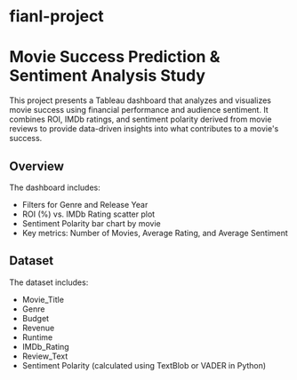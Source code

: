 # fianl-project
# Movie Success Prediction & Sentiment Analysis Study

This project presents a Tableau dashboard that analyzes and visualizes movie success using financial performance and audience sentiment. It combines ROI, IMDb ratings, and sentiment polarity derived from movie reviews to provide data-driven insights into what contributes to a movie's success.

## Overview

The dashboard includes:
- Filters for Genre and Release Year
- ROI (%) vs. IMDb Rating scatter plot
- Sentiment Polarity bar chart by movie
- Key metrics: Number of Movies, Average Rating, and Average Sentiment

## Dataset

The dataset includes:
- Movie_Title
- Genre
- Budget
- Revenue
- Runtime
- IMDb_Rating
- Review_Text
- Sentiment Polarity (calculated using TextBlob or VADER in Python)


